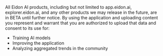 All Eidon AI products, including but not limited to app.eidon.ai, explorer.eidon.ai, and any other products we may release in the future, are in BETA until further notice.
By using the application and uploading content you represent and warrant that you are authorized to upload that data and consent to its use for:
- Training AI models
- Improving the application
- Analyzing aggregated trends in the community
